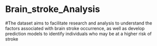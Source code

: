# Brain_stroke_Analysis
#The dataset aims to facilitate research and analysis to understand the factors associated with brain stroke occurrence, as well as develop prediction models to identify individuals who may be at a higher risk of stroke
